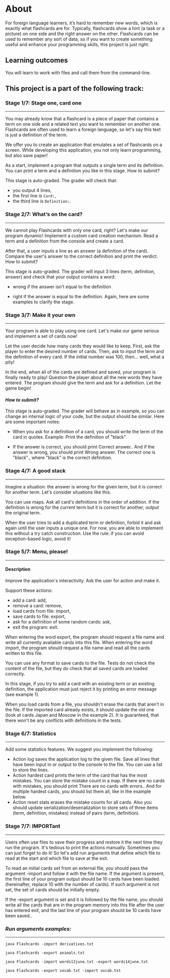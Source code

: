 # **About**


For foreign language learners, it’s hard to remember new words, which is exactly what flashcards are for. Typically, flashcards show a hint (a task or a picture) on one side and the right answer on the other. Flashcards can be used to remember any sort of data, so if you want to create something useful and enhance your programming skills, this project is just right.

## Learning outcomes
You will learn to work with files and call them from the command-line.

## **This project is a part of the following track:**

### **Stage 1/7: Stage one, card one**
___
You may already know that a flashcard is a piece of paper that contains a term on one side and a related text you want to remember on another one. Flashcards are often used to learn a foreign language, so let's say this text is just a definition of the term.

We offer you to create an application that emulates a set of flashcards on a screen. While developing this application, you not only learn programming, but also save paper!

As a start, implement a program that outputs a single term and its definition. You can print a term and a definition you like in this stage. How to submit?

This stage is auto-graded. The grader will check that:

+ you output 4 lines,
+ the first line is `Card:`,
 + the third line is `Definition:`.

### **Stage 2/7: What’s on the card?**
____
We cannot play Flashcards with only one card, right? Let's make our program dynamic! Implement a custom card creation mechanism. Read a term and a definition from the console and create a card.

After that, a user inputs a line as an answer (a definition of the card). Compare the user's answer to the correct definition and print the verdict. How to submit?

This stage is auto-graded. The grader will input 3 lines (term, definition, answer) and check that your output contains a word:

+ wrong if the answer isn't equal to the definition
  
+ right if the answer is equal to the definition.
Again, here are some examples to clarify the stage.

### **Stage 3/7: Make it your own**
____
Your program is able to play using one card. Let's make our game serious and implement a set of cards now!

Let the user decide how many cards they would like to keep. First, ask the player to enter the desired number of cards. Then, ask to input the term and the definition of every card. If the initial number was 100, then... well, what a pity!

In the end, when all of the cards are defined and saved, your program is finally ready to play! Question the player about all the new words they have entered. The program should give the term and ask for a definition. Let the game begin!

#### ***How to submit?***
This stage is auto-graded. The grader will behave as in example, so you can change an internal logic of your code, but the output should be similar. Here are some important notes:

+ When you ask for a definition of a card, you should write the term of the card in quotes. Example: Print the definition of "black".
  
+ If the answer is correct, you should print Correct answer.. And if the answer is wrong, you should print Wrong answer. The correct one is "black"., where "black" is the correct definition.
  

### **Stage 4/7: A good stack**
____
Imagine a situation: the answer is wrong for the given term, but it is correct for another term. Let's consider situations like this.

You can use maps. Ask all card's definitions in the order of addition. If the definition is wrong for the current term but it is correct for another, output the original term.

When the user tries to add a duplicated term or definition, forbid it and ask again until the user inputs a unique one. For now, you are able to implement this without a try catch construction. Use the rule: if you can avoid exception-based logic, avoid it!

### **Stage 5/7: Menu, please!**
____
#### **Description**

Improve the application's interactivity. Ask the user for action and make it.

Support these actions:

+ add a card: add,
+ remove a card: remove,
+ load cards from file: import,
+ save cards to file: export,
+ ask for a definition of some random cards: ask,
+ exit the program: exit.
  

When entering the word export, the program should request a file name and write all currently available cards into this file. When entering the word import, the program should request a file name and read all the cards written to this file.

You can use any format to save cards to the file. Tests do not check the content of the file, but they do check that all saved cards are loaded correctly.

In this stage, if you try to add a card with an existing term or an existing definition, the application must just reject it by printing an error message (see example 1).

When you load cards from a file, you shouldn't erase the cards that aren't in the file. If the imported card already exists, it should update the old one (look at cards Japan and Moscow in the example 2). It is guaranteed, that there won't be any conflicts with definitions in the tests.
### **Stage 6/7: Statistics**
____
Add some statistics features. We suggest you implement the following:

+ Action log saves the application log to the given file. Save all lines that have been input in or output to the console to the file. You can use a list to store the lines.
+ Action hardest card prints the term of the card that has the most mistakes. You can store the mistake count in a map. If there are no cards with mistakes, you should print There are no cards with errors.. And for multiple hardest cards, you should list them all, like in the example below.
+ Action reset stats erases the mistake counts for all cards.
Also you should update serialization/deserialization to store sets of three items (term, definition, mistakes) instead of pairs (term, definition).

### **Stage 7/7: IMPORTant**
___
Users often use files to save their progress and restore it the next time they run the program. It's tedious to print the actions manually. Sometimes you can just forget to do it! So let's add run arguments that define which file to read at the start and which file to save at the exit.

To read an initial cards set from an external file, you should pass the argument -import and follow it with the file name. If the argument is present, the first line of your program output should be 10 cards have been loaded. (hereinafter, replace 10 with the number of cards). If such argument is not set, the set of cards should be initially empty.

If the -export argument is set and it is followed by the file name, you should write all the cards that are in the program memory into this file after the user has entered exit, and the last line of your program should be 10 cards have been saved..

### ***Run arguments examples:***
___
```
java Flashcards -import derivatives.txt

java Flashcards -export animals.txt

java Flashcards -import words13june.txt -export words14june.txt

java Flashcards -export vocab.txt -import vocab.txt
```

